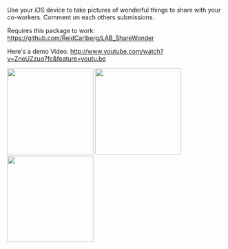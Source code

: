 Use your iOS device to take pictures of wonderful things to share with your co-workers.  Comment on each others submissions.

Requires this package to work:
https://github.com/ReidCarlberg/LAB_ShareWonder

Here's a demo Video.
http://www.youtube.com/watch?v=ZneUZzuq7fc&feature=youtu.be

<img src="https://raw.github.com/ReidCarlberg/LAB_ShareWonder_MobileIos/master/ShareWonder_Splash.png" width="200" > 
<img src="https://raw.github.com/ReidCarlberg/LAB_ShareWonder_MobileIos/master/ShareWonder_gallery.png" width="200" >
<img src="https://raw.github.com/ReidCarlberg/LAB_ShareWonder_MobileIos/master/ShareWonder_detail.png" width="200" >
